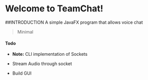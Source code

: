 # Welcome to TeamChat!
##INTRODUCTION
A simple JavaFX program that allows voice chat
>Minimal
#### Todo
- **Note:** CLI implementation of Sockets

- Stream Audio through socket

- Build GUI




